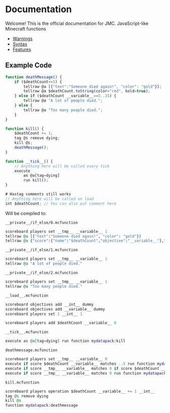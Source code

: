 # Documentation

Welcome! This is the official documentation for JMC.
JavaScript-like Minecraft functions

- [Warnings](warnings.md)
- [Syntax](syntax.md)
- [Features](features.md)

## Example Code

```javascript
function deathMessage() {
    if ($deathCount<=5) {
        tellraw @a [{"text":"Someone died again!", "color": "gold"}];
        tellraw @a $deathCount.toString(color="red", bold=true);
    } else if ($deathCount __variable__==5..15) {
        tellraw @a "A lot of people died.";
    } else {
        tellraw @a "Too many people died.";
    }
}

function kill() {
    $deathCount += 1;
    tag @s remove dying;
    kill @s;
    deathMessage();
}

function __tick__() {
    // Anything here will be called every tick
    execute
        as @a[tag=dying]
        run kill();
}

# Hastag comments still works
// Anything here will be called on load
int $deathCount; // You can also put comment here
```

Will be compiled to:

`__private__/if_else/0.mcfunction`
```elixir
scoreboard players set __tmp__ __variable__ 1
tellraw @a [{"text":"Someone died again!", "color": "gold"}]
tellraw @a {"score":{"name":"$deathCount","objective":"__variable__"},"color":"red","bold":true}
```
`__private__/if_else/1.mcfunction`
```elixir
scoreboard players set __tmp__ __variable__ 1
tellraw @a "A lot of people died."
```
`__private__/if_else/2.mcfunction`
```elixir
scoreboard players set __tmp__ __variable__ 1
tellraw @a "Too many people died."

```
`__load__.mcfunction`
```elixir
scoreboard objectives add __int__ dummy
scoreboard objectives add __variable__ dummy
scoreboard players set 1 __int__ 1

scoreboard players add $deathCount __variable__ 0
```
`__tick__.mcfunction`
```elixir
execute as @a[tag=dying] run function mydatapack:kill
```
`deathmessage.mcfunction`
```elixir
scoreboard players set __tmp__ __variable__ 0
execute if score $deathCount __variable__ matches ..5 run function mydatapack:__private__/if_else/0
execute if score __tmp__ __variable__ matches 0 if score $deathCount __variable__ matches 5..15 run function mydatapack:__private__/if_else/1
execute if score __tmp__ __variable__ matches 0 run function mydatapack:__private__/if_else/2
```
`kill.mcfunction`
```elixir
scoreboard players operation $deathCount __variable__ += 1 __int__
tag @s remove dying
kill @s
function mydatapack:deathmessage
```
